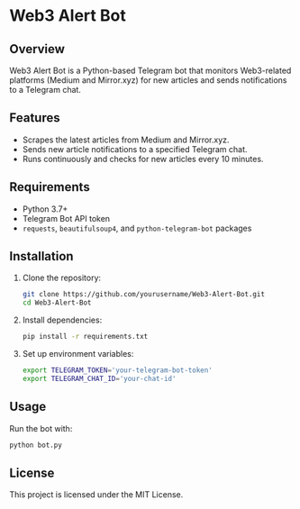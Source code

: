 # Web3 Alert Bot

## Overview
Web3 Alert Bot is a Python-based Telegram bot that monitors Web3-related platforms (Medium and Mirror.xyz) for new articles and sends notifications to a Telegram chat.

## Features
- Scrapes the latest articles from Medium and Mirror.xyz.
- Sends new article notifications to a specified Telegram chat.
- Runs continuously and checks for new articles every 10 minutes.

## Requirements
- Python 3.7+
- Telegram Bot API token
- `requests`, `beautifulsoup4`, and `python-telegram-bot` packages

## Installation
1. Clone the repository: 
   ```sh  
   git clone https://github.com/yourusername/Web3-Alert-Bot.git
   cd Web3-Alert-Bot
   ```

2. Install dependencies: 
   ```sh
   pip install -r requirements.txt
   ```

3. Set up environment variables:
   ```sh
   export TELEGRAM_TOKEN='your-telegram-bot-token'
   export TELEGRAM_CHAT_ID='your-chat-id'
   ```

## Usage
Run the bot with:
```sh
python bot.py
```

## License
This project is licensed under the MIT License.
